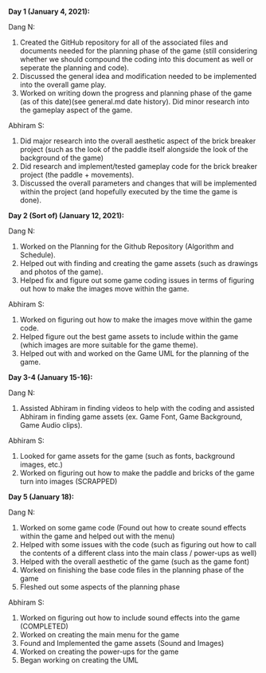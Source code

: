 **Day 1 (January 4, 2021):**

Dang N: 
1. Created the GitHub repository for all of the associated files and documents needed for the
planning phase of the game (still considering whether we should compound the coding into this document as well or seperate the planning and code). 
2. Discussed the general idea and modification needed to be implemented into the
overall game play. 
3. Worked on writing down the progress and planning phase of the game (as of this date)(see general.md date history). Did minor 
research into the gameplay aspect of the game.

Abhiram S: 
1. Did major research into the overall aesthetic aspect of the brick breaker project (such as the look of the paddle itself alongside the look
of the background of the game)
2. Did research and implement/tested gameplay
code for the brick breaker project (the paddle + movements). 
3. Discussed the overall parameters and changes that will be implemented 
within the project (and hopefully executed by the time the game is done). 

**Day 2 (Sort of) (January 12, 2021):**

Dang N:
1. Worked on the Planning for the Github Repository (Algorithm and Schedule).
2. Helped out with finding and creating the game assets (such as drawings and photos of the game).
3. Helped fix and figure out some game coding issues in terms of figuring out how to make the images move within the game.

Abhiram S:
1. Worked on figuring out how to make the images move within the game code.
2. Helped figure out the best game assets to include within the game (which images are more suitable for the game theme).
3. Helped out with and worked on the Game UML for the planning of the game.

**Day 3-4 (January 15-16):**

Dang N:
1. Assisted Abhiram in finding videos to help with the coding and assisted Abhiram in finding game assets (ex. Game Font, Game Background, Game Audio clips).

Abhiram S:
1. Looked for game assets for the game (such as fonts, background images, etc.)
2. Worked on figuring out how to make the paddle and bricks of the game turn into images (SCRAPPED)

**Day 5 (January 18):**

Dang N:
1. Worked on some game code (Found out how to create sound effects within the game and helped out with the menu)
2. Helped with some issues with the code (such as figuring out how to call the contents of a different class into the main class / power-ups as well)
3. Helped with the overall aesthetic of the game (such as the game font)
4. Worked on finishing the base code files in the planning phase of the game
5. Fleshed out some aspects of the planning phase

Abhiram S:
1. Worked on figuring out how to include sound effects into the game (COMPLETED)
2. Worked on creating the main menu for the game
3. Found and Implemented the game assets (Sound and Images)
4. Worked on creating the power-ups for the game
5. Began working on creating the UML



